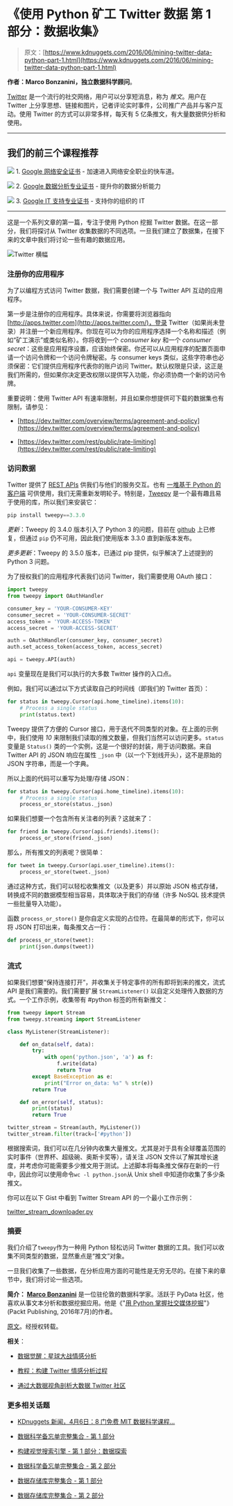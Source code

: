 # 《使用 Python 矿工 Twitter 数据 第 1 部分：数据收集》

> 原文：[https://www.kdnuggets.com/2016/06/mining-twitter-data-python-part-1.html](https://www.kdnuggets.com/2016/06/mining-twitter-data-python-part-1.html)

**作者：Marco Bonzanini，独立数据科学顾问**。

[Twitter](https://www.twitter.com/) 是一个流行的社交网络，用户可以分享短消息，称为 *推文*。用户在 Twitter 上分享思想、链接和图片，记者评论实时事件，公司推广产品并与客户互动。使用 Twitter 的方式可以非常多样，每天有 5 亿条推文，有大量数据供分析和使用。

* * *

## 我们的前三个课程推荐

![](../Images/0244c01ba9267c002ef39d4907e0b8fb.png) 1\. [Google 网络安全证书](https://www.kdnuggets.com/google-cybersecurity) - 加速进入网络安全职业的快车道。

![](../Images/e225c49c3c91745821c8c0368bf04711.png) 2\. [Google 数据分析专业证书](https://www.kdnuggets.com/google-data-analytics) - 提升你的数据分析能力

![](../Images/0244c01ba9267c002ef39d4907e0b8fb.png) 3\. [Google IT 支持专业证书](https://www.kdnuggets.com/google-itsupport) - 支持你的组织的 IT

* * *

这是一个系列文章的第一篇，专注于使用 Python 挖掘 Twitter 数据。在这一部分，我们将探讨从 Twitter 收集数据的不同选项。一旦我们建立了数据集，在接下来的文章中我们将讨论一些有趣的数据应用。

![Twitter 横幅](../Images/3da5b4dea824ea453ca3ae25f3548634.png)

### 注册你的应用程序

为了以编程方式访问 Twitter 数据，我们需要创建一个与 Twitter API 互动的应用程序。

第一步是注册你的应用程序。具体来说，你需要将浏览器指向 [http://apps.twitter.com](http://apps.twitter.com/)，登录 Twitter（如果尚未登录）并注册一个新应用程序。你现在可以为你的应用程序选择一个名称和描述（例如“矿工演示”或类似名称）。你将收到一个 *consumer key* 和一个 *consumer secret*：这些是应用程序设置，应该始终保密。你还可以从应用程序的配置页面申请一个访问令牌和一个访问令牌秘密。与 consumer keys 类似，这些字符串也必须保密：它们提供应用程序代表你的账户访问 Twitter。默认权限是只读，这正是我们所需的，但如果你决定更改权限以提供写入功能，你必须协商一个新的访问令牌。

重要说明：使用 Twitter API 有速率限制，并且如果你想提供可下载的数据集也有限制，请参见：

+   [https://dev.twitter.com/overview/terms/agreement-and-policy](https://dev.twitter.com/overview/terms/agreement-and-policy)

+   [https://dev.twitter.com/rest/public/rate-limiting](https://dev.twitter.com/rest/public/rate-limiting)

### 访问数据

Twitter 提供了 [REST APIs](https://dev.twitter.com/rest/public) 供我们与他们的服务交互。也有 [一堆基于 Python 的客户端](https://dev.twitter.com/overview/api/twitter-libraries#python) 可供使用，我们无需重新发明轮子。特别是，[Tweepy](http://tweepy.readthedocs.org/) 是一个最有趣且易于使用的库，所以我们来安装它：

```py
pip install tweepy==3.3.0

```

*更新*：Tweepy 的 3.4.0 版本引入了 Python 3 的问题，目前在 [github](https://github.com/tweepy/tweepy) 上已修复，但通过 `pip` 仍不可用，因此我们使用版本 3.3.0 直到新版本发布。

*更多更新*：Tweepy 的 3.5.0 版本，已通过 pip 提供，似乎解决了上述提到的 Python 3 问题。

为了授权我们的应用程序代表我们访问 Twitter，我们需要使用 OAuth 接口：

```py
import tweepy
from tweepy import OAuthHandler

consumer_key = 'YOUR-CONSUMER-KEY'
consumer_secret = 'YOUR-CONSUMER-SECRET'
access_token = 'YOUR-ACCESS-TOKEN'
access_secret = 'YOUR-ACCESS-SECRET'

auth = OAuthHandler(consumer_key, consumer_secret)
auth.set_access_token(access_token, access_secret)

api = tweepy.API(auth)

```

`api` 变量现在是我们可以执行的大多数 Twitter 操作的入口点。

例如，我们可以通过以下方式读取自己的时间线（即我们的 Twitter 首页）：

```py
for status in tweepy.Cursor(api.home_timeline).items(10):
    # Process a single status
    print(status.text) 

```

Tweepy 提供了方便的 Cursor 接口，用于迭代不同类型的对象。在上面的示例中，我们使用 *10* 来限制我们读取的推文数量，但我们当然可以访问更多。`status` 变量是 `Status()` 类的一个实例，这是一个很好的封装，用于访问数据。来自 Twitter API 的 JSON 响应在属性 `_json` 中（以一个下划线开头），这不是原始的 JSON 字符串，而是一个字典。

所以上面的代码可以重写为处理/存储 JSON：

```py
for status in tweepy.Cursor(api.home_timeline).items(10):
    # Process a single status
    process_or_store(status._json) 

```

如果我们想要一个包含所有关注者的列表？这就来了：

```py
for friend in tweepy.Cursor(api.friends).items():
    process_or_store(friend._json)

```

那么，所有推文的列表呢？很简单：

```py
for tweet in tweepy.Cursor(api.user_timeline).items():
    process_or_store(tweet._json)

```

通过这种方式，我们可以轻松收集推文（以及更多）并以原始 JSON 格式存储，转换成不同的数据模型相当容易，具体取决于我们的存储（许多 NoSQL 技术提供一些批量导入功能）。

函数 `process_or_store()` 是你自定义实现的占位符。在最简单的形式下，你可以将 JSON 打印出来，每条推文占一行：

```py
def process_or_store(tweet):
    print(json.dumps(tweet))

```

### 流式

如果我们想要“保持连接打开”，并收集关于特定事件的所有即将到来的推文，流式 API 是我们需要的。我们需要扩展 `StreamListener()` 以自定义处理传入数据的方式。一个工作示例，收集带有 #python 标签的所有新推文：

```py
from tweepy import Stream
from tweepy.streaming import StreamListener

class MyListener(StreamListener):

    def on_data(self, data):
        try:
            with open('python.json', 'a') as f:
                f.write(data)
                return True
        except BaseException as e:
            print("Error on_data: %s" % str(e))
        return True

    def on_error(self, status):
        print(status)
        return True

twitter_stream = Stream(auth, MyListener())
twitter_stream.filter(track=['#python'])

```

根据搜索词，我们可以在几分钟内收集大量推文。尤其是对于具有全球覆盖范围的实时事件（世界杯、超级碗、奥斯卡奖等），请关注 JSON 文件以了解其增长速度，并考虑你可能需要多少推文用于测试。上述脚本将每条推文保存在新的一行中，因此你可以使用命令`wc -l python.json`从 Unix shell 中知道你收集了多少条推文。

你可以在以下 Gist 中看到 Twitter Stream API 的一个最小工作示例：

[twitter_stream_downloader.py](https://gist.github.com/bonzanini/af0463b927433c73784d)

### 摘要

我们介绍了`tweepy`作为一种用 Python 轻松访问 Twitter 数据的工具。我们可以收集不同类型的数据，显然重点是“推文”对象。

一旦我们收集了一些数据，在分析应用方面的可能性是无穷无尽的。在接下来的章节中，我们将讨论一些选项。

**简介： [Marco Bonzanini](https://twitter.com/marcobonzanini)** 是一位驻伦敦的数据科学家。活跃于 PyData 社区，他喜欢从事文本分析和数据挖掘应用。他是《"[用 Python 掌握社交媒体挖掘](https://www.amazon.com/Mastering-Social-Media-Mining-Python-ebook/dp/B01BFD2Z2Q)"》(Packt Publishing, 2016年7月)的作者。

[原文](https://marcobonzanini.com/2015/03/02/mining-twitter-data-with-python-part-1/)。经授权转载。

**相关**：

+   [数据觉醒：星球大战情感分析](/2016/01/data-awakens-star-wars-sentiment-analysis.html)

+   [教程：构建 Twitter 情感分析过程](/2015/11/tutorial-twitter-sentiment-analysis.html)

+   [通过大数据视角剖析大数据 Twitter 社区](/2015/09/dissecting-big-data-twitter-community.html)

### 更多相关话题

+   [KDnuggets 新闻，4月6日：8 门免费 MIT 数据科学课程…](https://www.kdnuggets.com/2022/n14.html)

+   [数据科学备忘单完整集合 - 第 1 部分](https://www.kdnuggets.com/2022/02/complete-collection-data-science-cheat-sheets-part-1.html)

+   [构建视觉搜索引擎 - 第 1 部分：数据探索](https://www.kdnuggets.com/2022/02/building-visual-search-engine-part-1.html)

+   [数据科学备忘单完整集合 - 第 2 部分](https://www.kdnuggets.com/2022/02/complete-collection-data-science-cheat-sheets-part-2.html)

+   [数据存储库完整集合 - 第 1 部分](https://www.kdnuggets.com/2022/04/complete-collection-data-repositories-part-1.html)

+   [数据存储库完整集合 - 第 2 部分](https://www.kdnuggets.com/2022/04/complete-collection-data-repositories-part-2.html)
